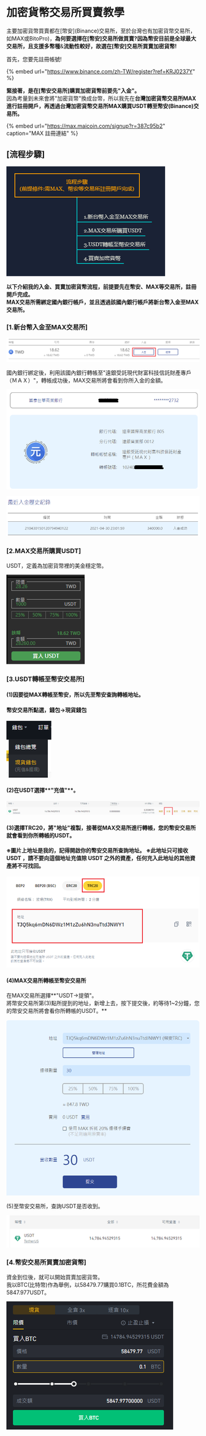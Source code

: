 # 加密貨幣交易所買賣教學

主要加密貨幣買賣都在\[幣安\]\(Binance\)交易所，至於台灣也有加密貨幣交易所，如MAX或BitoPro\)，**為何要選擇在\[幣安\]交易所做買賣?**因為幣安目前是全球最大交易所，且**支援多幣種**&**流動性較好，**故選在**\[幣安\]交易所買賣加密貨幣!**

首先，您要先註冊帳號!

{% embed url="https://www.binance.com/zh-TW/register?ref=KRJ0237Y" %}

**緊接著，是在\[幣安交易所\]購買加密貨幣前要先"入金"。**  
因為考量到未來會將"加密貨幣"換成台幣，所以我先在**台灣加密貨幣交易所MAX進行註冊開戶，再透過台灣加密貨幣交易所MAX購買USDT轉至幣安\(Binance\)交易所。**

{% embed url="https://max.maicoin.com/signup?r=387c95b2" caption="MAX 註冊連結" %}

## **\[流程步驟\]**

![](.gitbook/assets/image%20%2810%29.png)

**以下介紹我的入金、買賣加密貨幣流程，前提要先在幣安、MAX等交易所，註冊開戶完成。  
MAX交易所需綁定國內銀行帳戶，並且透過該國內銀行帳戶將新台幣入金至MAX交易所。**

### **\[1.新台幣入金至MAX交易所\]**

![](.gitbook/assets/image%20%2812%29.png)

國內銀行綁定後，利用該國內銀行轉帳至"遠銀受託現代財富科技信託財產專戶（ＭＡＸ）"，轉帳成功後，MAX交易所將會看到你所入金的金額。

![](.gitbook/assets/image%20%285%29.png)

![](.gitbook/assets/image.png)

### \[2.MAX交易所購買USDT\]

USDT，定義為加密貨幣裡的美金穩定幣。  


![](.gitbook/assets/image%20%2811%29.png)

### \[3.USDT轉帳至幣安交易所\]

#### \(1\)因要從MAX轉帳至幣安，所以先至幣安查詢轉帳地址。

#### 幣安交易所點選，錢包-&gt;現貨錢包

![](.gitbook/assets/image%20%284%29.png)

#### \(2\)在USDT選擇**"充值"**。

![](.gitbook/assets/image%20%288%29.png)

#### \(3\)選擇TRC20，將"地址"複製，接著從MAX交易所進行轉帳，您的幣安交易所就會看到你所轉帳的USDT。 

#### ※圖片上地址是我的，記得開啟你的幣安交易所查詢地址。 ※此地址只可接收USDT ，請不要向這個地址充值除 USDT 之外的資產，任何充入此地址的其他資產將不可找回。

![](.gitbook/assets/image%20%287%29.png)

#### \(4\)MAX交易所轉帳至幣安交易所

在MAX交易所選擇**"USDT-&gt;提領"。  
將幣安交易所第\(3\)點所提到的地址，新增上去，按下提交後，約等待1~2分鐘，您的幣安交易所將會看你所轉帳的USDT。**

![](.gitbook/assets/image%20%289%29.png)

\(5\)至幣安交易所，查詢USDT是否收到。

![](.gitbook/assets/image%20%283%29.png)

### \[4.幣安交易所買賣加密貨幣\]

資金到位後，就可以開始買賣加密貨幣。  
我以BTC\(比特幣\)作為舉例，以58479.77購買0.1BTC，所花費金額為5847.977USDT。

![](.gitbook/assets/image%20%282%29.png)

